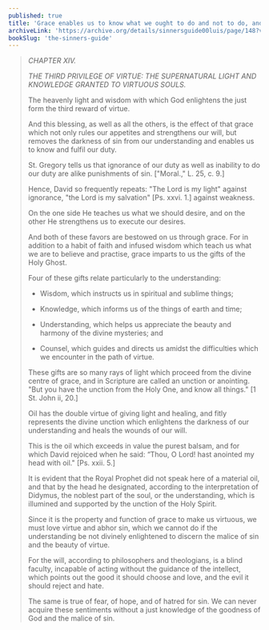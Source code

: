 ```yaml
---
published: true
title: 'Grace enables us to know what we ought to do and not to do, and to act accordingly'
archiveLink: 'https://archive.org/details/sinnersguide00luis/page/148?view=theater'
bookSlug: 'the-sinners-guide'
---
```


> *CHAPTER XIV.*
> 
> *THE THIRD PRIVILEGE OF VIRTUE: THE SUPERNATURAL LIGHT AND KNOWLEDGE GRANTED TO VIRTUOUS SOULS.*
> 
> The heavenly light and wisdom with which God enlightens the just form the third reward of virtue.
> 
> And this blessing, as well as all the others, is the effect of that grace which not only rules our appetites and strengthens our will, but removes the darkness of sin from our understanding and enables us to know and fulfil our duty.
> 
> St. Gregory tells us that ignorance of our duty as well as inability to do our duty are alike punishments of sin. ["Moral.," L. 25, c. 9.]
> 
> Hence, David so frequently repeats: "The Lord is my light" against ignorance, "the Lord is my salvation" [Ps. xxvi. 1.] against weakness.
> 
> On the one side He teaches us what we should desire, and on the other He strengthens us to execute our desires.
> 
> And both of these favors are bestowed on us through grace. For in addition to a habit of faith and infused wisdom which teach us what we are to believe and practise, grace imparts to us the gifts of the Holy Ghost.
> 
> Four of these gifts relate particularly to the understanding:
> 
> * Wisdom, which instructs us in spiritual and sublime things;
> 
> * Knowledge, which informs us of the things of earth and time;
> 
> * Understanding, which helps us appreciate the beauty and harmony of the divine mysteries; and
> 
> * Counsel, which guides and directs us amidst the difficulties which we encounter in the path of virtue.
> 
> These gifts are so many rays of light which proceed from the divine centre of grace, and in Scripture are called an unction or anointing. "But you have the unction from the Holy One, and know all things." [1 St. John ii, 20.]
> 
> Oil has the double virtue of giving light and healing, and fitly represents the divine unction which enlightens the darkness of our understanding and heals the wounds of our will.
> 
> This is the oil which exceeds in value the purest balsam, and for which David rejoiced when he said: “Thou, O Lord! hast anointed my head with oil." [Ps. xxii. 5.]
> 
> It is evident that the Royal Prophet did not speak here of a material oil, and that by the head he designated, according to the interpretation of Didymus, the noblest part of the soul, or the understanding, which is illumined and supported by the unction of the Holy Spirit.
> 
> Since it is the property and function of grace to make us virtuous, we must love virtue and abhor sin, which we cannot do if the understanding be not divinely enlightened to discern the malice of sin and the beauty of virtue.
> 
> For the will, according to philosophers and theologians, is a blind faculty, incapable of acting without the guidance of the intellect, which points out the good it should choose and love, and the evil it should reject and hate.
> 
> The same is true of fear, of hope, and of hatred for sin. We can never acquire these sentiments without a just knowledge of the goodness of God and the malice of sin.
